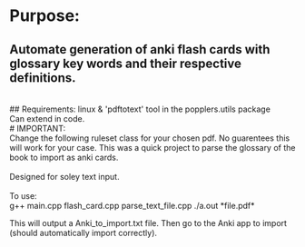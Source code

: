 
# Purpose: 
## Automate generation of anki flash cards with glossary key words and their respective definitions.
<br>
## Requirements:
linux & 'pdftotext' tool in the popplers.utils package
<br>
Can extend in code.
<br>
# IMPORTANT:
<br>
Change the following ruleset class for your chosen pdf. No guarentees this will work for your case. This was a quick project to parse the glossary of the book to import as anki cards.
<br>
<br>
Designed for soley text input.
<br>
<br>
To use:
<br>
g++ main.cpp flash_card.cpp parse_text_file.cpp 
./a.out *file.pdf*

This will output a Anki_to_import.txt file. Then go to the Anki app to import (should automatically import correctly).
